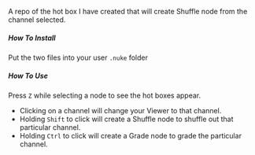 A repo of the hot box I have created that will create Shuffle node from the channel selected.

##### How To Install
Put the two files into your user ``.nuke`` folder

##### How To Use
Press ``Z`` while selecting a node to see the hot boxes appear.

- Clicking on a channel will change your Viewer to that channel.
- Holding ``Shift`` to click will create a Shuffle node to shuffle out that particular channel.
- Holding ``Ctrl`` to click will create a Grade node to grade the particular channel.
